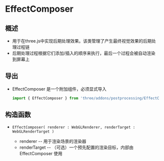# EffectComposer

## 概述

+ 用于在three.js中实现后期处理效果。该类管理了产生最终视觉效果的后期处理过程链
+ 后期处理过程根据它们添加/插入的顺序来执行，最后一个过程会被自动渲染到屏幕上

## 导出

+ EffectComposer 是一个附加组件，必须显式导入

  ```js
  import { EffectComposer } from 'three/addons/postprocessing/EffectComposer.js';
  ```

## 构造函数

+ `EffectComposer( renderer : WebGLRenderer, renderTarget : WebGLRenderTarget )`

  + renderer -- 用于渲染场景的渲染器
  + renderTarget -- （可选）一个预先配置的渲染目标，内部由 EffectComposer 使用
